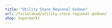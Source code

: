 ```yaml
---
title: "Utility Store Regional Godown"
url: /faisalabad/utility-store-regional-godown/
shop: Supermarkt
---
```

